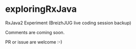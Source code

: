 # exploringRxJava
RxJava2 Experiment (BreizhJUG live coding session backup)

Comments are coming soon.

PR or issue are welcome :-)
